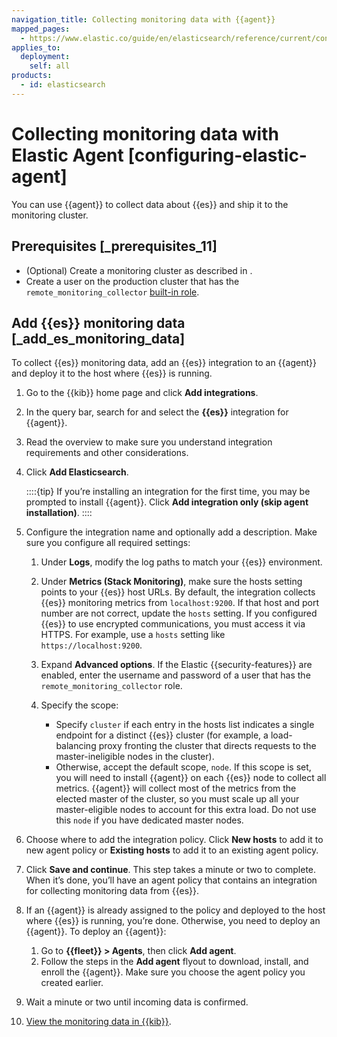 ```yaml
---
navigation_title: Collecting monitoring data with {{agent}}
mapped_pages:
  - https://www.elastic.co/guide/en/elasticsearch/reference/current/configuring-elastic-agent.html
applies_to:
  deployment:
    self: all
products:
  - id: elasticsearch
---
```




# Collecting monitoring data with Elastic Agent [configuring-elastic-agent]

You can use {{agent}} to collect data about {{es}} and ship it to the monitoring cluster.

## Prerequisites [_prerequisites_11]

* (Optional) Create a monitoring cluster as described in [](elasticsearch-monitoring-self-managed.md).
* Create a user on the production cluster that has the `remote_monitoring_collector` [built-in role](elasticsearch://reference/elasticsearch/roles.md#built-in-roles-remote-monitoring-collector).


## Add {{es}} monitoring data [_add_es_monitoring_data]

To collect {{es}} monitoring data, add an {{es}} integration to an {{agent}} and deploy it to the host where {{es}} is running.

1. Go to the {{kib}} home page and click **Add integrations**.
2. In the query bar, search for and select the **{{es}}** integration for {{agent}}.
3. Read the overview to make sure you understand integration requirements and other considerations.
4. Click **Add Elasticsearch**.

    ::::{tip}
    If you’re installing an integration for the first time, you may be prompted to install {{agent}}. Click **Add integration only (skip agent installation)**.
    ::::

5. Configure the integration name and optionally add a description. Make sure you configure all required settings:

    1. Under **Logs**, modify the log paths to match your {{es}} environment.
    2. Under **Metrics (Stack Monitoring)**, make sure the hosts setting points to your {{es}} host URLs. By default, the integration collects {{es}} monitoring metrics from `localhost:9200`. If that host and port number are not correct, update the `hosts` setting. If you configured {{es}} to use encrypted communications, you must access it via HTTPS. For example, use a `hosts` setting like `https://localhost:9200`.
    3. Expand **Advanced options**. If the Elastic {{security-features}} are enabled, enter the username and password of a user that has the `remote_monitoring_collector` role.
    4. Specify the scope:

        * Specify `cluster` if each entry in the hosts list indicates a single endpoint for a distinct {{es}} cluster (for example, a load-balancing proxy fronting the cluster that directs requests to the master-ineligible nodes in the cluster).
        * Otherwise, accept the default scope, `node`. If this scope is set, you will need to install {{agent}} on each {{es}} node to collect all metrics. {{agent}} will collect most of the metrics from the elected master of the cluster, so you must scale up all your master-eligible nodes to account for this extra load. Do not use this `node` if you have dedicated master nodes.

6. Choose where to add the integration policy. Click **New hosts** to add it to new agent policy or **Existing hosts** to add it to an existing agent policy.
7. Click **Save and continue**. This step takes a minute or two to complete. When it’s done, you’ll have an agent policy that contains an integration for collecting monitoring data from {{es}}.
8. If an {{agent}} is already assigned to the policy and deployed to the host where {{es}} is running, you’re done. Otherwise, you need to deploy an {{agent}}. To deploy an {{agent}}:

    1. Go to **{{fleet}} > Agents**, then click **Add agent**.
    2. Follow the steps in the **Add agent** flyout to download, install, and enroll the {{agent}}. Make sure you choose the agent policy you created earlier.

9. Wait a minute or two until incoming data is confirmed.
10. [View the monitoring data in {{kib}}](kibana-monitoring-data.md).
